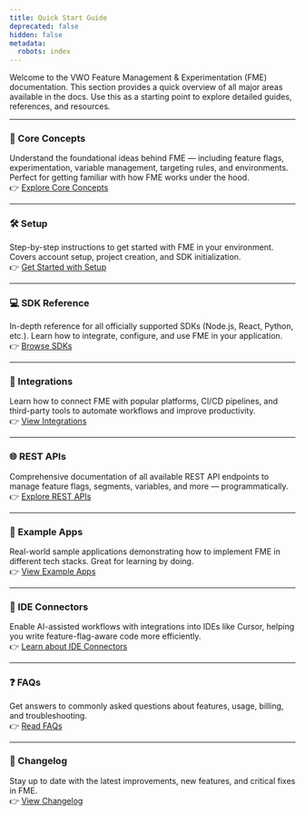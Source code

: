 ```yaml
---
title: Quick Start Guide
deprecated: false
hidden: false
metadata:
  robots: index
---
```

Welcome to the VWO Feature Management & Experimentation (FME) documentation. This section provides a quick overview of all major areas available in the docs. Use this as a starting point to explore detailed guides, references, and resources.

***

### 📘 Core Concepts

Understand the foundational ideas behind FME — including feature flags, experimentation, variable management, targeting rules, and environments. Perfect for getting familiar with how FME works under the hood.\
👉 [Explore Core Concepts](https://developers.vwo.com/v2/docs/fme-core-concepts)

***

### 🛠️ Setup

Step-by-step instructions to get started with FME in your environment. Covers account setup, project creation, and SDK initialization.\
👉 [Get Started with Setup](https://developers.vwo.com/v2/docs/fme-setup-introduction)

***

### 💻 SDK Reference

In-depth reference for all officially supported SDKs (Node.js, React, Python, etc.). Learn how to integrate, configure, and use FME in your application.\
👉 [Browse SDKs](https://developers.vwo.com/v2/docs/list-of-fme-sdks)

***

### 🔗 Integrations

Learn how to connect FME with popular platforms, CI/CD pipelines, and third-party tools to automate workflows and improve productivity.\
👉 [View Integrations](https://developers.vwo.com/v2/docs/fme-integrations)

***

### 🌐 REST APIs

Comprehensive documentation of all available REST API endpoints to manage feature flags, segments, variables, and more — programmatically.\
👉 [Explore REST APIs](https://developers.vwo.com/v2/reference/fme-rest-apis-overview)

***

### 🧪 Example Apps

Real-world sample applications demonstrating how to implement FME in different tech stacks. Great for learning by doing.\
👉 [View Example Apps](https://developers.vwo.com/v2/docs/fme-example-apps)

***

### 🧠 IDE Connectors

Enable AI-assisted workflows with integrations into IDEs like Cursor, helping you write feature-flag-aware code more efficiently.\
👉 [Learn about IDE Connectors](https://developers.vwo.com/v2/docs/fme-vs-code-extension)

***

### ❓ FAQs

Get answers to commonly asked questions about features, usage, billing, and troubleshooting.\
👉 [Read FAQs](https://developers.vwo.com/v2/docs/fme-list-of-questions)

***

### 📜 Changelog

Stay up to date with the latest improvements, new features, and critical fixes in FME.\
👉 [View Changelog](https://developers.vwo.com/v2/docs/fme-history-of-changes-that-went-live)